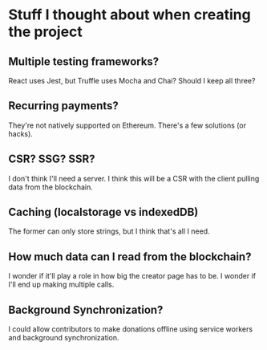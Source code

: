 # Stuff I thought about when creating the project

## Multiple testing frameworks?

React uses Jest, but Truffle uses Mocha and Chai? Should I keep all three?

## Recurring payments?

They're not natively supported on Ethereum. There's a few solutions (or hacks).

## CSR? SSG? SSR?

I don't think I'll need a server. I think this will be a CSR with the client pulling data from the blockchain.

## Caching (localstorage vs indexedDB)

The former can only store strings, but I think that's all I need.

## How much data can I read from the blockchain?

I wonder if it'll play a role in how big the creator page has to be. I wonder if I'll end up making multiple calls.

## Background Synchronization?

I could allow contributors to make donations offline using service workers and background synchronization.
